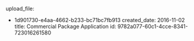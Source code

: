 upload_file:
  - 1d901730-e4aa-4662-b233-bc71bc7fb913
created_date: 2016-11-02
title: Commercial Package Application
id: 9782a077-60c1-4cce-8341-723016261580
